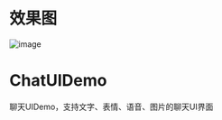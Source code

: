 # 效果图
 ![image](https://raw.githubusercontent.com/DywaneQ/ChatUIDemo/master/Screenshoot/Screenshot_20170803-113308.png)
                                              

# ChatUIDemo
聊天UIDemo，支持文字、表情、语音、图片的聊天UI界面

